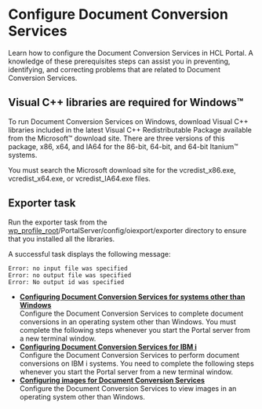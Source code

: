 # Configure Document Conversion Services

Learn how to configure the Document Conversion Services in HCL Portal. A knowledge of these prerequisites steps can assist you in preventing, identifying, and correcting problems that are related to Document Conversion Services.

## Visual C++ libraries are required for Windows™

To run Document Conversion Services on Windows, download Visual C++ libraries included in the latest Visual C++ Redistributable Package available from the Microsoft™ download site. There are three versions of this package, x86, x64, and IA64 for the 86-bit, 64-bit, and 64-bit Itanium™ systems.

You must search the Microsoft download site for the vcredist\_x86.exe, vcredist\_x64.exe, or vcredist\_IA64.exe files.

## Exporter task

Run the exporter task from the [wp\_profile\_root](../../../guide_me/wpsdirstr.md)/PortalServer/config/oiexport/exporter directory to ensure that you installed all the libraries.

A successful task displays the following message:

```
Error: no input file was specified
Error: no output file was specified
Error: No output id was specified
```

-   **[Configuring Document Conversion Services for systems other than Windows](/configuration/dcs_config_nonwin.md)**  
Configure the Document Conversion Services to complete document conversions in an operating system other than Windows. You must complete the following steps whenever you start the Portal server from a new terminal window.
-   **[Configuring Document Conversion Services for IBM i](/configuration/dcs_config_i.md)**  
Configure the Document Conversion Services to perform document conversions on IBM i systems. You need to complete the following steps whenever you start the Portal server from a new terminal window.
-   **[Configuring images for Document Conversion Services](/configuration/dcs_config_images.md)**  
Configure the Document Conversion Services to view images in an operating system other than Windows.


